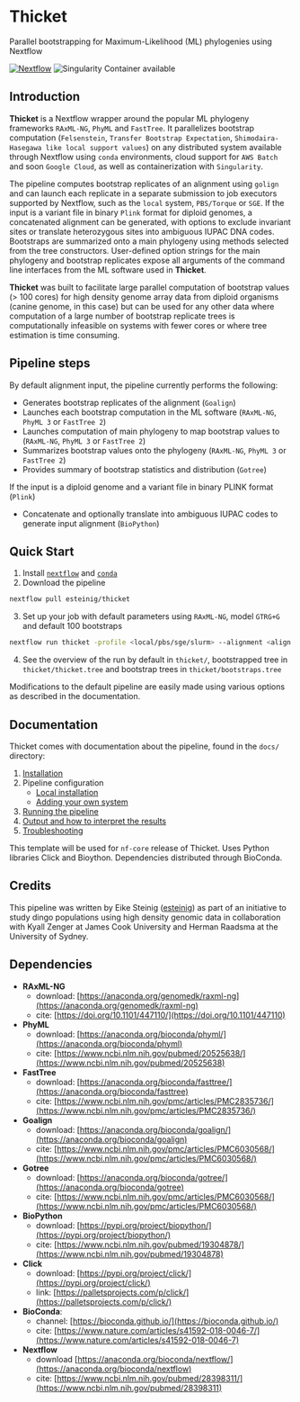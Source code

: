 # Thicket


Parallel bootstrapping for Maximum-Likelihood (ML) phylogenies using Nextflow

[![Nextflow](https://img.shields.io/badge/nextflow-%E2%89%A50.32.0-brightgreen.svg)](https://www.nextflow.io/)
![Singularity Container available](https://img.shields.io/badge/singularity-available-7E4C74.svg)

## Introduction

**Thicket** is a Nextflow wrapper around the popular ML phylogeny frameworks `RAxML-NG`, `PhyML` and `FastTree`. It parallelizes bootstrap computation (`Felsenstein`, `Transfer Bootstrap Expectation`, `Shimodaira-Hasegawa like local support values`) on any distributed system available through Nextflow using `conda` environments, cloud support for `AWS Batch` and soon `Google Cloud`, as well as containerization with `Singularity`.

The pipeline computes bootstrap replicates of an alignment using `golign` and can launch each replicate in a separate submission to job executors supported by Nextflow, such as the `local` system, `PBS/Torque` or `SGE`. If the input is a variant file in binary `Plink` format for diploid genomes, a concatenated alignment can be generated, with options to exclude invariant sites or translate heterozygous sites into ambiguous IUPAC DNA codes. Bootstraps are summarized onto a main phylogeny using methods selected from the tree constructors. User-defined option strings for the main phylogeny and bootstrap replicates expose all arguments of the command line interfaces from the ML software used in **Thicket**.

**Thicket** was built to facilitate large parallel computation of bootstrap values (> 100 cores) for high density genome array data from diploid organisms (canine genome, in this case) but can be used for any other data where computation of a large number of bootstrap replicate trees is computationally infeasible on systems with fewer cores or where tree estimation is time consuming.

## Pipeline steps

By default alignment input, the pipeline currently performs the following:

* Generates bootstrap replicates of the alignment (`Goalign`)
* Launches each bootstrap computation in the ML software (`RAxML-NG`, `PhyML 3` or `FastTree 2`)
* Launches computation of main phylogeny to map bootstrap values to (`RAxML-NG`, `PhyML 3` or `FastTree 2`)
* Summarizes bootstrap values onto the phylogeny (`RAxML-NG`, `PhyML 3` or `FastTree 2`)
* Provides summary of bootstrap statistics and distribution (`Gotree`)

If the input is a diploid genome and a variant file in binary PLINK format (`Plink`)

* Concatenate and optionally translate into ambiguous IUPAC codes to generate input alignment (`BioPython`) 

## Quick Start

1. Install [`nextflow`](docs/installation.md) and [`conda`](https://conda.io/miniconda.html)
2. Download the pipeline

```bash
nextflow pull esteinig/thicket
```

3. Set up your job with default parameters using `RAxML-NG`, model `GTRG+G` and default 100 bootstraps


```bash
nextflow run thicket -profile <local/pbs/sge/slurm> --alignment <align.fasta>
```

4. See the overview of the run by default in `thicket/`, bootstrapped 
tree in `thicket/thicket.tree` and bootstrap trees in `thicket/bootstraps.tree`

Modifications to the default pipeline are easily made using various options
as described in the documentation.

## Documentation

Thicket comes with documentation about the pipeline, found in the `docs/` directory:

1. [Installation](docs/installation.md)
2. Pipeline configuration
    * [Local installation](docs/configuration/local.md)
    * [Adding your own system](docs/configuration/adding_your_own.md)
3. [Running the pipeline](docs/usage.md)
4. [Output and how to interpret the results](docs/output.md)
5. [Troubleshooting](docs/troubleshooting.md)

This template will be used for `nf-core` release of Thicket. Uses Python libraries Click and Bioython. Dependencies distributed through BioConda.

## Credits

This pipeline was written by Eike Steinig ([esteinig](https://github.com/esteinig))
as part of an initiative to study dingo populations using high density genomic data
in collaboration with Kyall Zenger at James Cook University and Herman Raadsma at the
University of Sydney.

## Dependencies


* **RAxML-NG** 
   * download: [https://anaconda.org/genomedk/raxml-ng](https://anaconda.org/genomedk/raxml-ng)
   * cite: [https://doi.org/10.1101/447110/](https://doi.org/10.1101/447110)
* **PhyML** 
   * download: [https://anaconda.org/bioconda/phyml/](https://anaconda.org/bioconda/phyml)
   * cite: [https://www.ncbi.nlm.nih.gov/pubmed/20525638/](https://www.ncbi.nlm.nih.gov/pubmed/20525638)
* **FastTree** 
   * download: [https://anaconda.org/bioconda/fasttree/](https://anaconda.org/bioconda/fasttree)
   * cite: [https://www.ncbi.nlm.nih.gov/pmc/articles/PMC2835736/](https://www.ncbi.nlm.nih.gov/pmc/articles/PMC2835736/)
* **Goalign** 
   * download: [https://anaconda.org/bioconda/goalign/](https://anaconda.org/bioconda/goalign)
   * cite: [https://www.ncbi.nlm.nih.gov/pmc/articles/PMC6030568/](https://www.ncbi.nlm.nih.gov/pmc/articles/PMC6030568/)
* **Gotree**
   * download: [https://anaconda.org/bioconda/gotree/](https://anaconda.org/bioconda/gotree)
   * cite: [https://www.ncbi.nlm.nih.gov/pmc/articles/PMC6030568/](https://www.ncbi.nlm.nih.gov/pmc/articles/PMC6030568/)
* **BioPython** 
   * download: [https://pypi.org/project/biopython/](https://pypi.org/project/biopython/)
   * cite: [https://www.ncbi.nlm.nih.gov/pubmed/19304878/](https://www.ncbi.nlm.nih.gov/pubmed/19304878)
* **Click**
   * download: [https://pypi.org/project/click/](https://pypi.org/project/click/)
   * link: [https://palletsprojects.com/p/click/](https://palletsprojects.com/p/click/)
* **BioConda**:
   * channel: [https://bioconda.github.io/](https://bioconda.github.io/)
   * cite: [https://www.nature.com/articles/s41592-018-0046-7/](https://www.nature.com/articles/s41592-018-0046-7)
* **Nextflow**
   * download [https://anaconda.org/bioconda/nextflow/](https://anaconda.org/bioconda/nextflow)
   * cite: [https://www.ncbi.nlm.nih.gov/pubmed/28398311/](https://www.ncbi.nlm.nih.gov/pubmed/28398311)


